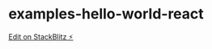 # examples-hello-world-react

[Edit on StackBlitz ⚡️](https://jake.stackblitz.com/edit/smplr-hello-world-react)